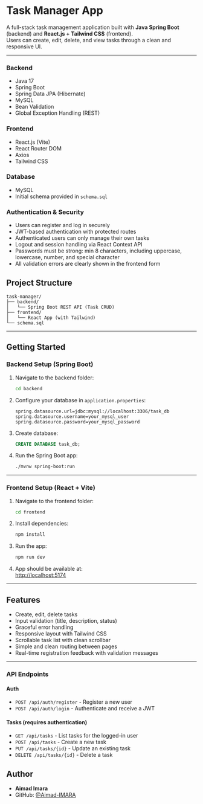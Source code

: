 # Task Manager App

A full-stack task management application built with **Java Spring Boot** (backend) and **React.js + Tailwind CSS** (frontend).  
Users can create, edit, delete, and view tasks through a clean and responsive UI.

---

### Backend

- Java 17
- Spring Boot
- Spring Data JPA (Hibernate)
- MySQL
- Bean Validation
- Global Exception Handling (REST)

### Frontend

- React.js (Vite)
- React Router DOM
- Axios
- Tailwind CSS

### Database

- MySQL
- Initial schema provided in `schema.sql`

### Authentication & Security

- Users can register and log in securely
- JWT-based authentication with protected routes
- Authenticated users can only manage their own tasks
- Logout and session handling via React Context API
- Passwords must be strong: min 8 characters, including uppercase, lowercase, number, and special character
- All validation errors are clearly shown in the frontend form

## Project Structure

```
task-manager/
├── backend/
│   └── Spring Boot REST API (Task CRUD)
├── frontend/
│   └── React App (with Tailwind)
└── schema.sql
```

---

## Getting Started

### Backend Setup (Spring Boot)

1. Navigate to the backend folder:

   ```bash
   cd backend
   ```

2. Configure your database in `application.properties`:

   ```properties
   spring.datasource.url=jdbc:mysql://localhost:3306/task_db
   spring.datasource.username=your_mysql_user
   spring.datasource.password=your_mysql_password
   ```

3. Create database:

   ```sql
   CREATE DATABASE task_db;
   ```

4. Run the Spring Boot app:
   ```bash
   ./mvnw spring-boot:run
   ```

---

### Frontend Setup (React + Vite)

1. Navigate to the frontend folder:

   ```bash
   cd frontend
   ```

2. Install dependencies:

   ```bash
   npm install
   ```

3. Run the app:

   ```bash
   npm run dev
   ```

4. App should be available at:  
   [http://localhost:5174](http://localhost:5174)

---

## Features

- Create, edit, delete tasks
- Input validation (title, description, status)
- Graceful error handling
- Responsive layout with Tailwind CSS
- Scrollable task list with clean scrollbar
- Simple and clean routing between pages
- Real-time registration feedback with validation messages

---

### API Endpoints

#### Auth

- `POST /api/auth/register` - Register a new user
- `POST /api/auth/login` - Authenticate and receive a JWT

#### Tasks (requires authentication)

- `GET /api/tasks` - List tasks for the logged-in user
- `POST /api/tasks` - Create a new task
- `PUT /api/tasks/{id}` - Update an existing task
- `DELETE /api/tasks/{id}` - Delete a task

## Author

- **Aimad Imara**
- GitHub: [@Aimad-IMARA](https://github.com/Aimad-IMARA)
